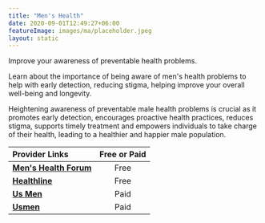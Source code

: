 ```yaml
---
title: "Men's Health"
date: 2020-09-01T12:49:27+06:00
featureImage: images/ma/placeholder.jpeg
layout: static
---
```


Improve your awareness of preventable health problems.

Learn about the importance of being aware of men's health problems to help with early detection, reducing stigma, helping improve your overall well-being and longevity.

Heightening awareness of preventable male health problems is crucial as it promotes early detection, encourages proactive health practices, reduces stigma, supports timely treatment and empowers individuals to take charge of their health, leading to a healthier and happier male population.

| Provider Links      | Free or Paid  |  
| :-----------          | :--------------:      |  
| [**Men's Health Forum**](https://www.menshealthforum.org.uk/) | Free | 
| [**Healthline**](https://www.healthline.com/health/top-10-health-risks-for-men#whats-next) | Free | 
| [**Us Men**](https://www.awin1.com/cread.php?awinmid=44125&awinaffid=1198638&ued=https%3A%2F%2Fusmen.co.uk%2F) | Paid | 
| [**Usmen**](https://www.awin1.com/cread.php?awinmid=44125&awinaffid=1198638&ued=https%3A%2F%2Fusmen.co.uk%2F) | Paid | 
  

<br/><br/>







